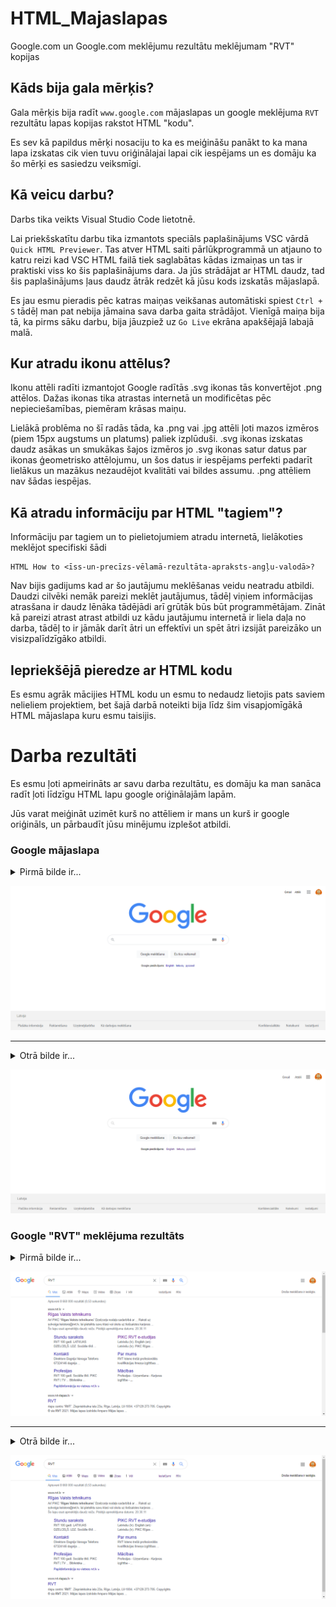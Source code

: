 # HTML_Majaslapas
Google.com un Google.com meklējumu rezultātu meklējumam "RVT" kopijas

## Kāds bija gala mērķis?
Gala mērķis bija radīt `www.google.com` mājaslapas un google meklējuma `RVT` rezultātu lapas kopijas rakstot HTML "kodu".

Es sev kā papildus mērķi nosaciju to ka es meiģināšu panākt to ka mana lapa izskatas cik vien tuvu oriģinālajai lapai cik iespējams un es domāju ka šo mērķi es sasiedzu veiksmīgi.

## Kā veicu darbu?
Darbs tika veikts Visual Studio Code lietotnē.

Lai priekšskatītu darbu tika izmantots speciāls paplašinājums VSC vārdā `Quick HTML Previewer`. Tas atver HTML saiti pārlūkprogrammā un atjauno to katru reizi kad VSC HTML failā tiek saglabātas kādas izmaiņas un tas ir praktiski viss ko šis paplašinājums dara. Ja jūs strādājat ar HTML daudz, tad šis paplašinājums ļaus daudz ātrāk redzēt kā jūsu kods izskatās mājaslapā.

Es jau esmu pieradis pēc katras maiņas veikšanas automātiski spiest `Ctrl + S` tādēļ man pat nebija jāmaina sava darba gaita strādājot. Vienīgā maiņa bija tā, ka pirms sāku darbu, bija jāuzpiež uz `Go Live` ekrāna apakšējajā labajā malā.

## Kur atradu ikonu attēlus?
Ikonu attēli radīti izmantojot Google radītās .svg ikonas tās konvertējot .png attēlos. Dažas ikonas tika atrastas internetā un modificētas pēc nepieciešamības, piemēram krāsas maiņu.

Lielākā problēma no šī radās tāda, ka .png vai .jpg attēli ļoti mazos izmēros (piem 15px augstums un platums) paliek izplūduši. .svg ikonas izskatas daudz asākas un smukākas šajos izmēros jo .svg ikonas satur datus par ikonas ģeometrisko attēlojumu, un šos datus ir iespējams perfekti padarīt lielākus un mazākus nezaudējot kvalitāti vai bildes assumu. .png attēliem nav šādas iespējas.

## Kā atradu informāciju par HTML "tagiem"?
Informāciju par tagiem un to pielietojumiem atradu internetā, lielākoties meklējot specifiski šādi
```
HTML How to <īss-un-precīzs-vēlamā-rezultāta-apraksts-angļu-valodā>?
```
Nav bijis gadijums kad ar šo jautājumu meklēšanas veidu neatradu atbildi. Daudzi cilvēki nemāk pareizi meklēt jautājumus, tādēļ  viņiem informācijas atrasšana ir daudz lēnāka tādējādi arī grūtāk būs būt programmētājam. Zināt kā pareizi atrast atrast atbildi uz kādu jautājumu internetā ir liela daļa no darba, tādēļ to ir jāmāk darīt ātri un effektīvi un spēt ātri izsijāt pareizāko un visizpalīdzīgāko atbildi.

## Iepriekšējā pieredze ar HTML kodu
Es esmu agrāk mācijies HTML kodu un esmu to nedaudz lietojis pats saviem nelieliem projektiem, bet šajā darbā noteikti bija līdz šim visapjomīgākā HTML mājaslapa kuru esmu taisijis.


# Darba rezultāti
Es esmu ļoti apmeirināts ar savu darba rezultātu, es domāju ka man sanāca radīt ļoti līdzīgu HTML lapu google oriģinālajām lapām.

Jūs varat meiģināt uzimēt kurš no attēliem ir mans un kurš ir google oriģināls, un pārbaudīt jūsu minējumu izplešot atbildi.

### Google mājaslapa
<details>
  <summary>Pirmā bilde ir...</summary>
  Oriģinālā sākuma lapa.
</details>

![istaisGoogle](https://github.com/Alberts-Liepins/HTML_Majaslapas/blob/main/Rezultati/IstaisGoogle.jpg?raw=true)

---

<details>
  <summary>Otrā bilde ir...</summary>
  Mans Google sākumlapas veidošanas meiģinājums
</details>

![MansGoogle](https://github.com/Alberts-Liepins/HTML_Majaslapas/blob/main/Rezultati/MansGoogle.jpg?raw=true)

### Google "RVT" meklējuma rezultāts
<details>
  <summary>Pirmā bilde ir...</summary>
  Oriģinālā Google "RVT" meklējuma rezultātu lapa.
</details>

![istaGoogleMeklejumuLapa](https://github.com/Alberts-Liepins/HTML_Majaslapas/blob/main/Rezultati/IstaGoogleMeklejumuLapa.png?raw=true)

---

<details>
  <summary>Otrā bilde ir...</summary>
  Mana Google "RVT" meklējuma rezultātu lapa.
</details>

![ManaGoogleMeklejumuLapa](https://github.com/Alberts-Liepins/HTML_Majaslapas/blob/main/Rezultati/ManaGoogleMeklejumuLapa.png?raw=true)